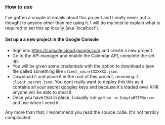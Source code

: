 ### How to use 
I've gotten a couple of emails about this project and I really never put a thought to anyone other than me using it. I will do my best to explain what is required to set this up locally (aka 'localhost'). 

#### Set up a a new project in the Google Console
* Sign into https://console.cloud.google.com and create a new project.
* Go to the API manager and enable the Calendar API, complete the set up.
* You will be given some credentials with the option to download a json file called something like `client_secretXXXXXX.json`. 
* Download it and place it in the root of this project, renaming it. `client_secret.json`. You dont really want to deploy this this as it contains all your secret googley keys and because it's loaded over XHR anyone will be able to steal it. 
* Once you have that in place, I usually run `python -m SimpleHTTPServer` and use when I need it.


Any more than that, I recommend you read the source code. It's not terribly complicated!


